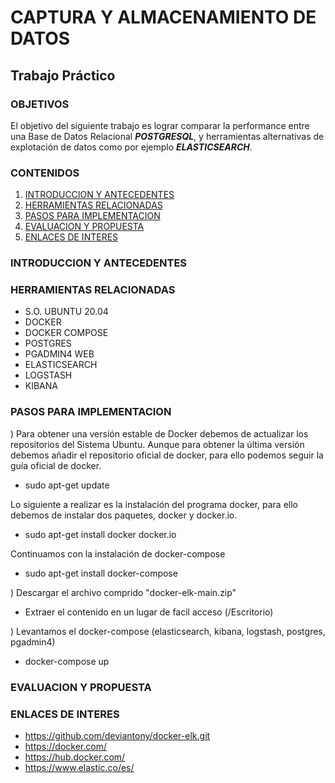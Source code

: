 # CAPTURA Y ALMACENAMIENTO DE DATOS
## Trabajo Práctico
### OBJETIVOS
El objetivo del siguiente trabajo es lograr comparar la performance entre una Base de Datos Relacional ***POSTGRESQL***, y herramientas alternativas de explotación de datos como por ejemplo ***ELASTICSEARCH***.

### CONTENIDOS

1. [INTRODUCCION Y ANTECEDENTES](#INTRODUCCION-Y-ANTECEDENTES)
2. [HERRAMIENTAS RELACIONADAS](#HERRAMEINTAS-RELACIONADAS)
3. [PASOS PARA IMPLEMENTACION](#PASOS-PARA-IMPLEMENTACION)
4. [EVALUACION Y PROPUESTA](#EVALUACION-Y-PROPUESTA)
5. [ENLACES DE INTERES](#ENLACES-DE-INTERES)

### INTRODUCCION Y ANTECEDENTES

### HERRAMIENTAS RELACIONADAS
* S.O. UBUNTU 20.04
* DOCKER
* DOCKER COMPOSE
* POSTGRES
* PGADMIN4 WEB
* ELASTICSEARCH
* LOGSTASH
* KIBANA

### PASOS PARA IMPLEMENTACION

) Para obtener una versión estable de Docker debemos de actualizar los repositorios del Sistema Ubuntu. Aunque para obtener la última versión debemos añadir el repositorio oficial de docker, para ello podemos seguir la guía oficial de docker.

- sudo apt-get update

Lo siguiente a realizar es la instalación del programa docker, para ello debemos de instalar dos paquetes, docker y docker.io.

- sudo apt-get install docker docker.io

Continuamos con la instalación de docker-compose
- sudo apt-get install docker-compose

) Descargar el archivo comprido "docker-elk-main.zip"
  - Extraer el contenido en un lugar de facil acceso (/Escritorio)

) Levantamos el docker-compose (elasticsearch, kibana, logstash, postgres, pgadmin4)
  - docker-compose up


### EVALUACION Y PROPUESTA


### ENLACES DE INTERES

- https://github.com/deviantony/docker-elk.git
- https://docker.com/
- https://hub.docker.com/
- https://www.elastic.co/es/
